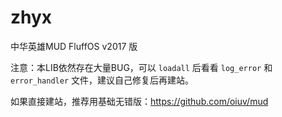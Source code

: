 # zhyx

中华英雄MUD FluffOS v2017 版

注意：本LIB依然存在大量BUG，可以 `loadall` 后看看 `log_error` 和 `error_handler` 文件，建议自己修复后再建站。

如果直接建站，推荐用基础无错版：https://github.com/oiuv/mud
